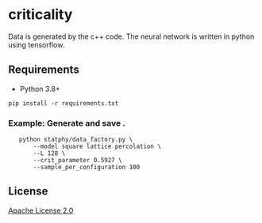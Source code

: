 # criticality

Data is generated by the c++ code.
The neural network is written in python using tensorflow.

## Requirements

* Python 3.8+

```shell
pip install -r requirements.txt
```
 ### Example: Generate and save .

 ```shell
    python statphy/data_factory.py \
        --model square lattice percolation \
        --L 128 \
        --crit_parameter 0.5927 \
        --sample_per_configuration 100
 ```

## License
[Apache License 2.0](https://github.com/bisonai/mobilenetv3-tensorflow/blob/master/LICENSE)

